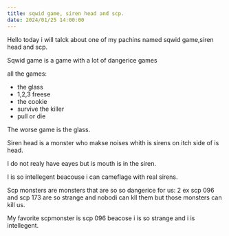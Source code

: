 ```yaml
---
title: sqwid game, siren head and scp.
date: 2024/01/25 14:00:00
---
```

Hello today i will talck about one of my pachins named sqwid game,siren head and scp.

Sqwid game is a game with a lot of dangerice games

all the games:
* the glass
* 1,2,3 freese
* the cookie
* survive the killer
* pull or die

The worse game is the glass.

Siren head is a monster who makse noises whith is sirens on itch side of is head.

I do not realy have eayes but is mouth is in the siren.

I is so intellegent beacouse i can cameflage with real sirens.

Scp monsters are monsters that are so so dangerice for us: 2 ex scp 096 and scp 173 are so strange and nobodi can kll them but those monsters can kill us.

My favorite scpmonster is scp 096 beacose i is so strange and i is intellegent.


